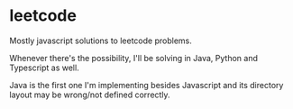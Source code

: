 # leetcode

Mostly javascript solutions to leetcode problems. 

Whenever there's the possibility, I'll be solving in Java, Python and Typescript as well.

Java is the first one I'm implementing besides Javascript and its directory layout may be wrong/not defined correctly.